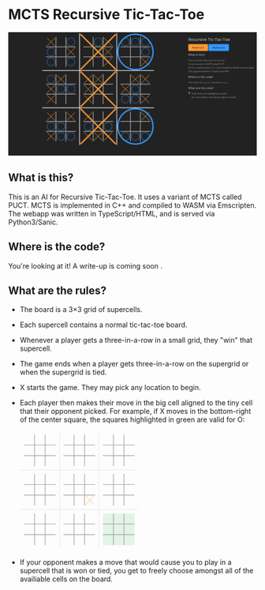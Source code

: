 # MCTS Recursive Tic-Tac-Toe
![Web Interface](imgs/screenshot.png)
## What is this?
This is an AI for Recursive Tic-Tac-Toe.
It uses a variant of MCTS called PUCT.
MCTS is implemented in C++ and compiled to WASM via Emscripten.
The webapp was written in TypeScript/HTML, and is served via Python3/Sanic.
## Where is the code?
You're looking at it! A write-up is coming soon <a href=""></a>.
## What are the rules?
- The board is a 3×3 grid of supercells.
- Each supercell contains a normal tic-tac-toe board.
- Whenever a player gets a three-in-a-row in a small grid, they "win" that supercell.
- The game ends when a player gets three-in-a-row on the supergrid or when the supergrid is tied.
- X starts the game. They may pick any location to begin.
- Each player then makes their move in the big cell aligned to the tiny cell that their opponent picked.
  For example, if X moves in the bottom-right of the center square, the squares highlighted in green are valid for O:

    <svg viewBox="0 0 337.5 337.5" style="width: 50%; height: auto;">
        <line x1="41.25" y1="11.25" x2="41.25" y2="101.25" style="stroke:#AAAAAA; stroke-width:2"></line>
        <line x1="71.25" y1="11.25" x2="71.25" y2="101.25" style="stroke:#AAAAAA; stroke-width:2"></line>
        <line x1="11.25" y1="41.25" x2="101.25" y2="41.25" style="stroke:#AAAAAA; stroke-width:2"></line>
        <line x1="11.25" y1="71.25" x2="101.25" y2="71.25" style="stroke:#AAAAAA; stroke-width:2"></line>
        <line x1="41.25" y1="123.75" x2="41.25" y2="213.75" style="stroke:#AAAAAA; stroke-width:2"></line>
        <line x1="71.25" y1="123.75" x2="71.25" y2="213.75" style="stroke:#AAAAAA; stroke-width:2"></line>
        <line x1="11.25" y1="153.75" x2="101.25" y2="153.75" style="stroke:#AAAAAA; stroke-width:2"></line>
        <line x1="11.25" y1="183.75" x2="101.25" y2="183.75" style="stroke:#AAAAAA; stroke-width:2"></line>
        <line x1="41.25" y1="236.25" x2="41.25" y2="326.25" style="stroke:#AAAAAA; stroke-width:2"></line>
        <line x1="71.25" y1="236.25" x2="71.25" y2="326.25" style="stroke:#AAAAAA; stroke-width:2"></line>
        <line x1="11.25" y1="266.25" x2="101.25" y2="266.25" style="stroke:#AAAAAA; stroke-width:2"></line>
        <line x1="11.25" y1="296.25" x2="101.25" y2="296.25" style="stroke:#AAAAAA; stroke-width:2"></line>
        <line x1="153.75" y1="11.25" x2="153.75" y2="101.25" style="stroke:#AAAAAA; stroke-width:2"></line>
        <line x1="183.75" y1="11.25" x2="183.75" y2="101.25" style="stroke:#AAAAAA; stroke-width:2"></line>
        <line x1="123.75" y1="41.25" x2="213.75" y2="41.25" style="stroke:#AAAAAA; stroke-width:2"></line>
        <line x1="123.75" y1="71.25" x2="213.75" y2="71.25" style="stroke:#AAAAAA; stroke-width:2"></line>
        <line x1="153.75" y1="123.75" x2="153.75" y2="213.75" style="stroke:#AAAAAA; stroke-width:2"></line>
        <line x1="183.75" y1="123.75" x2="183.75" y2="213.75" style="stroke:#AAAAAA; stroke-width:2"></line>
        <line x1="123.75" y1="153.75" x2="213.75" y2="153.75" style="stroke:#AAAAAA; stroke-width:2"></line>
        <line x1="123.75" y1="183.75" x2="213.75" y2="183.75" style="stroke:#AAAAAA; stroke-width:2"></line>
        <line x1="153.75" y1="236.25" x2="153.75" y2="326.25" style="stroke:#AAAAAA; stroke-width:2"></line>
        <line x1="183.75" y1="236.25" x2="183.75" y2="326.25" style="stroke:#AAAAAA; stroke-width:2"></line>
        <line x1="123.75" y1="266.25" x2="213.75" y2="266.25" style="stroke:#AAAAAA; stroke-width:2"></line>
        <line x1="123.75" y1="296.25" x2="213.75" y2="296.25" style="stroke:#AAAAAA; stroke-width:2"></line>
        <line x1="266.25" y1="11.25" x2="266.25" y2="101.25" style="stroke:#AAAAAA; stroke-width:2"></line>
        <line x1="296.25" y1="11.25" x2="296.25" y2="101.25" style="stroke:#AAAAAA; stroke-width:2"></line>
        <line x1="236.25" y1="41.25" x2="326.25" y2="41.25" style="stroke:#AAAAAA; stroke-width:2"></line>
        <line x1="236.25" y1="71.25" x2="326.25" y2="71.25" style="stroke:#AAAAAA; stroke-width:2"></line>
        <line x1="266.25" y1="123.75" x2="266.25" y2="213.75" style="stroke:#AAAAAA; stroke-width:2"></line>
        <line x1="296.25" y1="123.75" x2="296.25" y2="213.75" style="stroke:#AAAAAA; stroke-width:2"></line>
        <line x1="236.25" y1="153.75" x2="326.25" y2="153.75" style="stroke:#AAAAAA; stroke-width:2"></line>
        <line x1="236.25" y1="183.75" x2="326.25" y2="183.75" style="stroke:#AAAAAA; stroke-width:2"></line>
        <line x1="266.25" y1="236.25" x2="266.25" y2="326.25" style="stroke:#AAAAAA; stroke-width:2"></line>
        <line x1="296.25" y1="236.25" x2="296.25" y2="326.25" style="stroke:#AAAAAA; stroke-width:2"></line>
        <line x1="236.25" y1="266.25" x2="326.25" y2="266.25" style="stroke:#AAAAAA; stroke-width:2"></line>
        <line x1="236.25" y1="296.25" x2="326.25" y2="296.25" style="stroke:#AAAAAA; stroke-width:2"></line>
        <line x1="112.5" y1="0" x2="112.5" y2="337.5" style="stroke:#EEEEEE; stroke-width:2"></line>
        <line x1="225" y1="0" x2="225" y2="337.5" style="stroke:#EEEEEE; stroke-width:2"></line>
        <line x1="0" y1="112.5" x2="337.5" y2="112.5" style="stroke:#EEEEEE; stroke-width:2"></line>
        <line x1="0" y1="225" x2="337.5" y2="225" style="stroke:#EEEEEE; stroke-width:2"></line>
        <line x1="186.75" y1="186.75" x2="210.75" y2="210.75" style="stroke:#FF9933; stroke-width:1"></line>
        <line x1="210.75" y1="186.75" x2="186.75" y2="210.75" style="stroke:#FF9933; stroke-width:1"></line>
        <rect x="236.25" y="236.25" width="30" height="30" opacity="0.1" fill="#009933" id="2 2 0 0"></rect>
        <rect x="266.25" y="236.25" width="30" height="30" opacity="0.1" fill="#009933" id="2 2 0 1"></rect>
        <rect x="296.25" y="236.25" width="30" height="30" opacity="0.1" fill="#009933" id="2 2 0 2"></rect>
        <rect x="236.25" y="266.25" width="30" height="30" opacity="0.1" fill="#009933" id="2 2 1 0"></rect>
        <rect x="266.25" y="266.25" width="30" height="30" opacity="0.1" fill="#009933" id="2 2 1 1"></rect>
        <rect x="296.25" y="266.25" width="30" height="30" opacity="0.1" fill="#009933" id="2 2 1 2"></rect>
        <rect x="236.25" y="296.25" width="30" height="30" opacity="0.1" fill="#009933" id="2 2 2 0"></rect>
        <rect x="266.25" y="296.25" width="30" height="30" opacity="0.1" fill="#009933" id="2 2 2 1"></rect>
        <rect x="296.25" y="296.25" width="30" height="30" opacity="0.1" fill="#009933" id="2 2 2 2"></rect>
    </svg>
                    
- If your opponent makes a move that would cause you to play in a supercell that is won or tied, you get to freely choose amongst all of the availiable cells on the board. 
